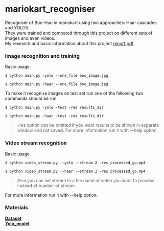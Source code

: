 # mariokart_recogniser
Recogniser of Boo-Huu in mariokart using two approaches: Haar cascades and YOLO5.  
They were trained and compared through this project on different sets of images and even videos.  
My research and basic information about this project [report.pdf](https://github.com/kargamant/mariokart_recogniser/blob/dc84a38c95d1e57eaf998624df63b5f6cd86d317/report.pdf)  
### Image recognition and training  
Basic usage.  
```
$ python main.py -yolo --one_file boo_image.jpg
```
```
$ python main.py -haar --one_file boo_image.jpg
```
To make it recognise images on test set run one of the following two commands should be run.  
```
$ python main.py -yolo -test -res results_dir
```
```
$ python main.py -haar -test -res results_dir
```
> -res option can be omitted if you want results to be shown in separate window and not saved.
For more information run it with --help option.  
### Video stream recognition  
Basic usage.  
```
$ python video_stream.py --yolo --stream 2 -res processed_gp.mp4
```
```
$ python video_stream.py --haar --stream 2 -res processed_gp.mp4
```
> Also you can set stream to a file name of video you want to process instead of number of stream.
  
For more information run it with --help option.  

### Materials  
[**Dataset**](https://universe.roboflow.com/hope-demigod-g0ixy/mario-kart-8-deluxe-buu-huu-detection)  
[**Yolo_model**](https://github.com/ultralytics/yolov5)  
